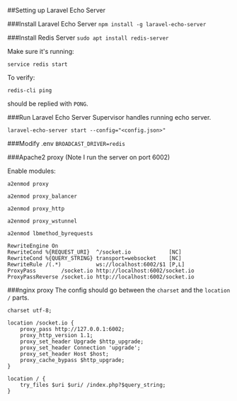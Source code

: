 ##Setting up Laravel Echo Server

###Install Laravel Echo Server
`npm install -g laravel-echo-server`

###Install Redis Server
`sudo apt install redis-server`

Make sure it's running:

`service redis start`

To verify:

`redis-cli ping`

should be replied with `PONG`.

###Run Laravel Echo Server
Supervisor handles running echo server.

`laravel-echo-server start --config="<config.json>"`

###Modify .env
`BROADCAST_DRIVER=redis`

###Apache2 proxy
(Note I run the server on port 6002)

Enable modules:

`a2enmod proxy`

`a2enmod proxy_balancer`

`a2enmod proxy_http`

`a2enmod proxy_wstunnel`

`a2enmod lbmethod_byrequests`

```apacheconfig
RewriteEngine On
RewriteCond %{REQUEST_URI}  ^/socket.io            [NC]
RewriteCond %{QUERY_STRING} transport=websocket    [NC]
RewriteRule /(.*)           ws://localhost:6002/$1 [P,L]
ProxyPass        /socket.io http://localhost:6002/socket.io
ProxyPassReverse /socket.io http://localhost:6002/socket.io
```

###nginx proxy
The config should go between the `charset` and the `location /` parts.
```nginxconfig
charset utf-8;

location /socket.io {
    proxy_pass http://127.0.0.1:6002;
    proxy_http_version 1.1;
    proxy_set_header Upgrade $http_upgrade;
    proxy_set_header Connection 'upgrade';
    proxy_set_header Host $host;
    proxy_cache_bypass $http_upgrade;
}

location / {
    try_files $uri $uri/ /index.php?$query_string;
}
```